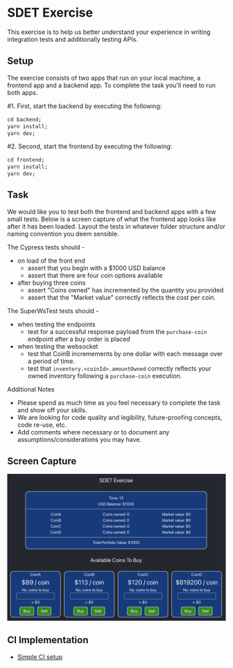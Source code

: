 # SDET Exercise

This exercise is to help us better understand your experience in writing integration tests and additionally testing APIs.

## Setup

The exercise consists of two apps that run on your local machine, a frontend app and a backend app. To complete the task you'll need to run both apps.

#1. First, start the backend by executing the following:

```
cd backend;
yarn install;
yarn dev;
```

#2. Second, start the frontend by executing the following:

```
cd frontend;
yarn install;
yarn dev;
```

## Task

We would like you to test both the frontend and backend apps with a few small tests. Below is a screen capture of what the frontend app looks like after it has been loaded.  Layout the tests in whatever folder structure and/or naming convention you deem sensible.

The Cypress tests should -

- on load of the front end
  - assert that you begin with a $1000 USD balance
  - assert that there are four coin options available
- after buying three coins
  - assert "Coins owned" has incremented by the quantity you provided
  - assert that the "Market value" correctly reflects the cost per coin.

The SuperWsTest tests should -

- when testing the endpoints
  - test for a successful response payload from the `purchase-coin` endpoint after a buy order is placed
- when testing the websocket
  - test that CoinB incremements by one dollar with each message over a period of time.
  - test that `inventory.<coinId>.amountOwned` correctly reflects your owned inventory following a `purchase-coin` execution.

Additional Notes

- Please spend as much time as you feel necessary to complete the task and show off your skills.
- We are looking for code quality and legibility, future-proofing concepts, code re-use, etc.
- Add comments where necessary or to document any assumptions/considerations you may have.

## Screen Capture

![Screenshot of SDET Exercise](sdet-exercise.png)

## CI Implementation
- [Simple CI setup](https://github.com/brianbartilet/example-node-jest-playwright/actions)

